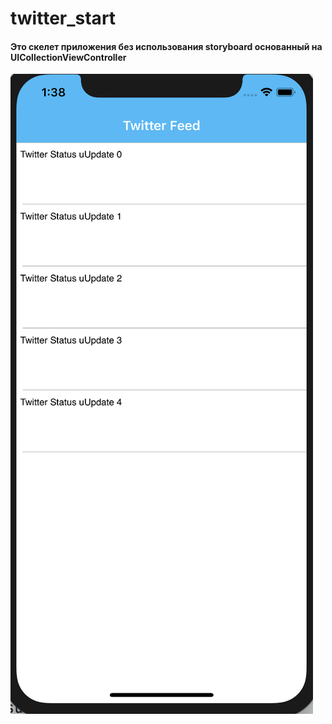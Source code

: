 # twitter_start
#### Это скелет приложения без использования storyboard основанный на UICollectionViewController
![alt text](screen_Shot.png)

